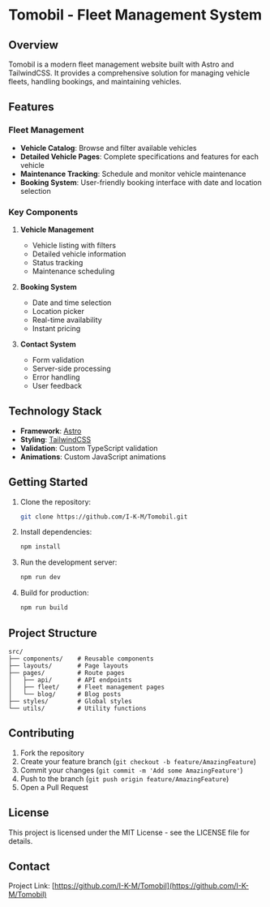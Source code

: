 # Tomobil - Fleet Management System

## Overview
Tomobil is a modern fleet management website built with Astro and TailwindCSS. It provides a comprehensive solution for managing vehicle fleets, handling bookings, and maintaining vehicles.

## Features

### Fleet Management
- **Vehicle Catalog**: Browse and filter available vehicles
- **Detailed Vehicle Pages**: Complete specifications and features for each vehicle
- **Maintenance Tracking**: Schedule and monitor vehicle maintenance
- **Booking System**: User-friendly booking interface with date and location selection

### Key Components

1. **Vehicle Management**
   - Vehicle listing with filters
   - Detailed vehicle information
   - Status tracking
   - Maintenance scheduling

2. **Booking System**
   - Date and time selection
   - Location picker
   - Real-time availability
   - Instant pricing

3. **Contact System**
   - Form validation
   - Server-side processing
   - Error handling
   - User feedback

## Technology Stack

- **Framework**: [Astro](https://astro.build)
- **Styling**: [TailwindCSS](https://tailwindcss.com)
- **Validation**: Custom TypeScript validation
- **Animations**: Custom JavaScript animations

## Getting Started

1. Clone the repository:
   ```bash
   git clone https://github.com/I-K-M/Tomobil.git
   ```

2. Install dependencies:
   ```bash
   npm install
   ```

3. Run the development server:
   ```bash
   npm run dev
   ```

4. Build for production:
   ```bash
   npm run build
   ```

## Project Structure

```
src/
├── components/    # Reusable components
├── layouts/       # Page layouts
├── pages/         # Route pages
│   ├── api/       # API endpoints
│   ├── fleet/     # Fleet management pages
│   └── blog/      # Blog posts
├── styles/        # Global styles
└── utils/         # Utility functions
```

## Contributing

1. Fork the repository
2. Create your feature branch (`git checkout -b feature/AmazingFeature`)
3. Commit your changes (`git commit -m 'Add some AmazingFeature'`)
4. Push to the branch (`git push origin feature/AmazingFeature`)
5. Open a Pull Request

## License

This project is licensed under the MIT License - see the LICENSE file for details.

## Contact

Project Link: [https://github.com/I-K-M/Tomobil](https://github.com/I-K-M/Tomobil)

